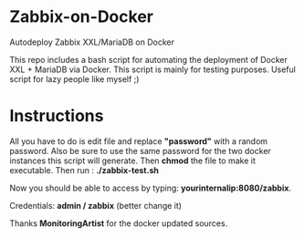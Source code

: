 # Zabbix-on-Docker
Autodeploy Zabbix XXL/MariaDB on Docker

This repo includes a bash script for automating the deployment of Docker XXL + MariaDB via Docker.
This script is mainly for testing purposes.
Useful script for lazy people like myself ;)

# Instructions

All you have to do is edit file and replace **"password"** with a random password. Also be sure to use the same password for the two docker instances this script will generate. 
Then **chmod** the file to make it executable. Then run :
**./zabbix-test.sh**

Now you should be able to access by typing: **yourinternalip:8080/zabbix**.

Credentials: **admin / zabbix** (better change it)


Thanks **MonitoringArtist** for the docker updated sources.
